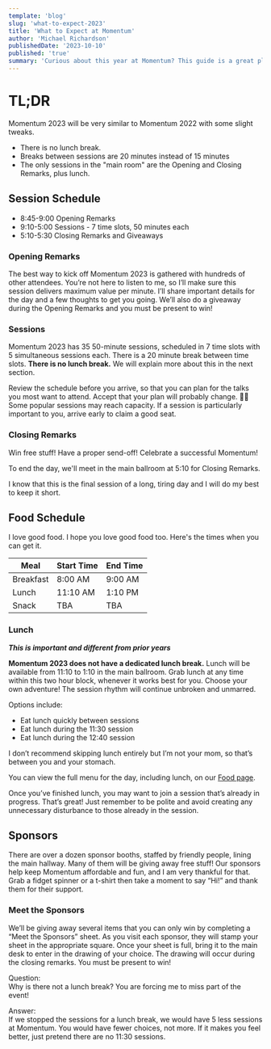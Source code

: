 ```yaml
---
template: 'blog'
slug: 'what-to-expect-2023'
title: 'What to Expect at Momentum'
author: 'Michael Richardson'
publishedDate: '2023-10-10'
published: 'true'
summary: 'Curious about this year at Momentum? This guide is a great place to start!'
---
```


# TL;DR

Momentum 2023 will be very similar to Momentum 2022 with some slight tweaks.
- There is no lunch break.
- Breaks between sessions are 20 minutes instead of 15 minutes
- The only sessions in the "main room" are the Opening and Closing Remarks, plus lunch.

## Session Schedule


- 8:45-9:00 Opening Remarks
- 9:10-5:00 Sessions - 7 time slots, 50 minutes each
- 5:10-5:30 Closing Remarks and Giveaways

### Opening Remarks

The best way to kick off Momentum 2023 is gathered with hundreds of other attendees. You’re not here to listen to me, so I’ll make sure this session delivers maximum value per minute. I’ll share important details for the day and a few thoughts to get you going. We’ll also do a giveaway during the Opening Remarks and you must be present to win!

### Sessions

Momentum 2023 has 35 50-minute sessions, scheduled in 7 time slots with 5 simultaneous sessions each. There is a 20 minute break between time slots. **There is no lunch break.** We will explain more about this in the next section.

Review the schedule before you arrive, so that you can plan for the talks you most want to attend. Accept that your plan will probably change. 🤷‍♂️
Some popular sessions may reach capacity. If a session is particularly important to you, arrive early to claim a good seat.

### Closing Remarks

Win free stuff! Have a proper send-off! Celebrate a successful Momentum!

To end the day, we'll meet in the main ballroom at 5:10 for Closing Remarks.

I know that this is the final session of a long, tiring day and I will do my best to keep it short.

## Food Schedule

I love good food. I hope you love good food too. Here's the times when you can get it.

| Meal        | Start Time  | End Time
| ----------- | ----------- | --------
| Breakfast   | 8:00 AM     | 9:00 AM
| Lunch       | 11:10 AM    | 1:10 PM
| Snack       | TBA         | TBA

### Lunch

**_This is important and different from prior years_**

**Momentum 2023 does not have a dedicated lunch break.** Lunch will be available from 11:10 to 1:10 in the main ballroom. Grab lunch at any time within this two hour block, whenever it works best for you. Choose your own adventure! The session rhythm will continue unbroken and unmarred.

Options include:

- Eat lunch quickly between sessions
- Eat lunch during the 11:30 session
- Eat lunch during the 12:40 session

I don’t recommend skipping lunch entirely but I’m not your mom, so that’s between you and your stomach.

You can view the full menu for the day, including lunch, on our [Food page](/food).

Once you’ve finished lunch, you may want to join a session that’s already in progress. That’s great! Just remember to be polite and avoid creating any unnecessary disturbance to those already in the session.

## Sponsors

There are over a dozen sponsor booths, staffed by friendly people, lining the main hallway. Many of them will be giving away free stuff! Our sponsors help keep Momentum affordable and fun, and I am very thankful for that. Grab a fidget spinner or a t-shirt then take a moment to say “Hi!” and thank them for their support.

### Meet the Sponsors

We’ll be giving away several items that you can only win by completing a “Meet the Sponsors” sheet. As you visit each sponsor, they will stamp your sheet in the appropriate square. Once your sheet is full, bring it to the main desk to enter in the drawing of your choice. The drawing will occur during the closing remarks. You must be present to win!



Question:  
Why is there not a lunch break? You are forcing me to miss part of the event!

Answer:  
If we stopped the sessions for a lunch break, we would have 5 less sessions at Momentum. You would have fewer choices, not more. If it makes you feel better, just pretend there are no 11:30 sessions.

